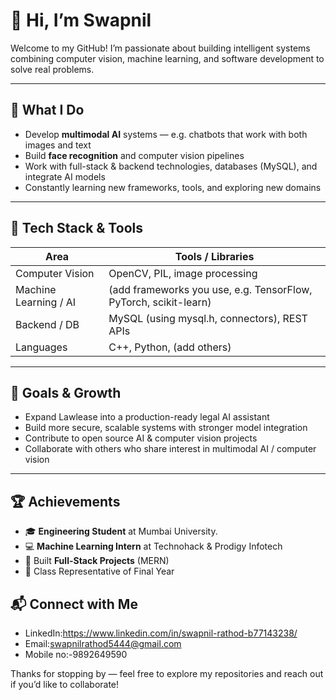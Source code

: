 # 👋 Hi, I’m Swapnil

Welcome to my GitHub! I’m passionate about building intelligent systems combining computer vision, machine learning, and software development to solve real problems.

---

## 🚀 What I Do

- Develop **multimodal AI** systems — e.g. chatbots that work with both images and text  
- Build **face recognition** and computer vision pipelines  
- Work with full-stack & backend technologies, databases (MySQL), and integrate AI models  
- Constantly learning new frameworks, tools, and exploring new domains

---


## 🧩 Tech Stack & Tools

| Area | Tools / Libraries |
|------|-------------------|
| Computer Vision | OpenCV, PIL, image processing |
| Machine Learning / AI | (add frameworks you use, e.g. TensorFlow, PyTorch, scikit-learn) |
| Backend / DB | MySQL (using mysql.h, connectors), REST APIs |
| Languages | C++, Python, (add others) |


---

## 🎯 Goals & Growth

- Expand Lawlease into a production-ready legal AI assistant  
- Build more secure, scalable systems with stronger model integration  
- Contribute to open source AI & computer vision projects  
- Collaborate with others who share interest in multimodal AI / computer vision

---

## 🏆 Achievements  

- 🎓 **Engineering Student** at Mumbai University.  
- 💻 **Machine Learning Intern** at Technohack & Prodigy Infotech 
- 🚀 Built **Full-Stack Projects** (MERN)   
- 🤝 Class Representative of Final Year   

## 📬 Connect with Me

- LinkedIn:https://www.linkedin.com/in/swapnil-rathod-b77143238/
- Email:swapnilrathod5444@gmail.com
- Mobile no:-9892649590 

Thanks for stopping by — feel free to explore my repositories and reach out if you’d like to collaborate!
